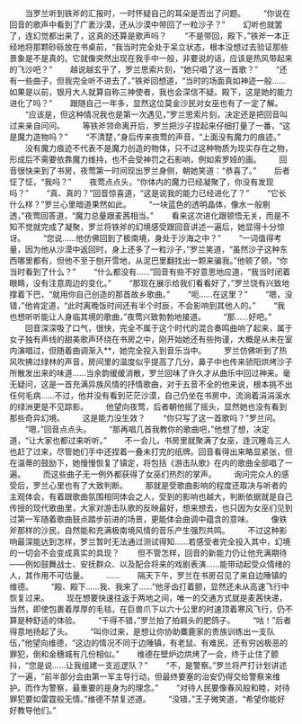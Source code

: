 　　当罗兰听到铁斧的汇报时，一时怀疑自己的耳朵是否出了问题。
　　“你说在回音的歌声中看到了广袤沙漠，还从沙漠中带回了一粒沙子？”
　　幻听也就罢了，连幻觉都出来了，这真的还算是歌声吗？
　　“不是带回，殿下，”铁斧一本正经地将那颗砂砾放在书桌前，“我当时完全处于呆立状态，根本没想过去验证那些景象是不是真的。它就像突然出现在我手中一般，非要说的话，应该是热风带起来的飞沙吧？”
　　越说越玄乎了，罗兰思索片刻，“她只唱了这一首歌？”
　　“还有一些曲子，但我完全听不进去了，”铁斧回想道，“当时的场面真如神迹一般……如果是以前，银月大人就算自称三神使者，我也会深信不疑。殿下，这是她的能力进化了吗？”
　　跟随自己一年多，显然这位莫金沙民对女巫也有了一定了解。
　　“应该是，但这种情况我也是第一次遇见，”罗兰思索片刻，决定还是把回音叫过来亲自问问。
　　等铁斧领命离开后，罗兰把沙子捏起来仔细打量了一番，“这是魔力造物吗？”
　　“不清楚，”身后传来夜莺的声音，“上面没有魔力的痕迹。”
　　没有魔力痕迹不代表不是魔力创造的物体，只不过这种物质为现实存在之物，形成后不需要依靠魔力维持，也不会受神罚之石影响，例如索罗娅的画。
　　回音很快来到了书房，夜莺第一时间现出罗兰身侧，朝她笑道：“恭喜了。”
　　后者怔了怔，“我吗？”
　　夜莺点点头，“你体内的魔力已经凝聚了，你没有发现吗？”
　　“真、真的？”回音惊喜道，“这是说我的能力已经进化了？”
　　“它长什么样？”罗兰心里暗道果然如此。
　　“一块蓝色的透明晶体，像水一般剔透，”夜莺回答道，“魔力总量跟麦茜相当。”
　　看来这次进化跟顿悟无关，而是不知不觉就完成了凝聚，罗兰将铁斧的幻境感受跟回音讲述一遍后，她显得十分惊讶。
　　“您说……他仿佛回到了极南境，身处于沙海之中？”
　　“一词值得考量，因为他从沙漠中返回时，身上还多了一粒沙子，”罗兰笑道，“虽然沙子这种东西哪里都有，但他不至于刨开雪地，从泥巴里翻找出一颗来骗我。”他顿了顿，“你当时看到了什么？”
　　“什么都没有……”回音有些不好意思地应道，“我当时闭着眼睛，没有注意周边的变化。”
　　“那现在展示给我们看看好了，”罗兰饶有兴致地撑着下巴，“就用你自己创造的那首故乡歌曲。”
　　“呃……在这里？”
　　“嗯，没错，”他肯定道，“此时离晚饭时间还有半个时辰，不会影响到其他人的。”
　　“我也想听听能让人身临其境的歌曲，”夜莺兴致勃勃地接道。
　　“那……好吧。”
　　回音深深吸了口气，很快，完全不属于这个时代的混合奏鸣曲响了起来，属于女子独有声线的甜美歌声环绕在书房之中，刚开始她还有些拘谨，大概是从未在室内演唱过，但随着曲调渐入**，她完全投入到音乐当中。
　　罗兰仿佛听到了热风吹拂过绿林的声音，房间里的温度似乎提高了几分，鼻子中也传来骄阳烘烤沙子所散发出来的味道……当余韵缓缓消散，罗兰回味了许久才从曲乐中回过神来。毫无疑问，这是一首充满异族风情的抒情歌曲，对于五音不全的他来说，根本挑不出任何毛病……不过，他并没有看到茫茫沙漠，自己仍坐在书房中，流淌着涓涓溪水的绿洲更是不见踪影。
　　他望向夜莺，后者朝他摇了摇头，显然她也没有看到那些奇异幻境。
　　这是能力没生效？
　　“你只写了这一首歌吗？”罗兰问。
　　“嗯，”回音点点头。
　　“那再唱几首我教你的歌曲吧，”他想了想，决定道，“让大家也都过来听听。”
　　不一会儿，书房里就聚满了女巫，连沉睡岛三人也赶了过来，尽管她们手中还捏着一叠未打完的纸牌。回音看得出来略显紧张，但在温蒂的鼓励下，她慢慢恢复了镇定，将包括《游击队歌》在内的歌曲全部唱了一遍。
　　而这些曲子无一例外都获得了女巫们热烈的掌声。
　　询问完众人的感受后，罗兰心里也有了大致判断。
　　那就是受歌曲影响的程度还取决与听者的主观体会，有着跟歌曲氛围相同体会之人，受到的影响也越大，判断依据就是自己传授的现代歌曲里，大家对游击队歌的反映最好，想来想去，也只因为女巫们见到过第一军随着歌曲鼓点踏步前进的场景，更能体会曲调中蕴含的意味。
　　像铁斧那样的沙民，自然能和充满极南境风情的音乐产生强烈共鸣。
　　不过这种影响最深能达到怎样，罗兰暂时无法通过测试得知……若感受者完全投入其中，幻境的一切会不会变成真实的具现？
　　但不管怎样，回音的新能力仍让他充满期待——例如鼓舞战士、安抚群众、以及配合将来的戏剧表演……能带动起受众情绪的人，其作用不可估量。
　　……
　　隔天下午，罗兰在书房召见了来自边陲镇的维德。
　　“殿、殿下……我、我来了……”他牙齿打着颤，显然还未从高速飞行中恢复过来。
　　现在想要快速往返于两地之间，唯一的交通方式就是麦茜快递，当然，即使包裹着厚厚的毛毯，在巨兽爪下以六十公里的时速顶着寒风飞行，仍不算是种舒适的体验。
　　“干得不错，”罗兰拍了拍肩头的肥鸽子。
　　“咕！”后者得意地扬起了头。
　　“叫你过来，是想让你协助麋鹿家的贵族训练出一支队伍，”他望向维德，“这边的情况不同于边陲镇，有老鼠、有难民，还有穷凶极恶的罪犯，倒和金穗城有几份相似。”
　　维德在壁炉边烘烤了一会，终于止住了颤抖，“您是说……让我组建一支巡逻队？”
　　“不，是警察。”罗兰将严打计划讲述了一遍，“前半部分会由第一军主导行动，但最终要塞的治安仍得交给警察来维护。而作为警察，最重要的是身为的理念。”
　　“对待人民要像春风般和睦，对待罪犯要如雷霆般无情。”维德不禁复述道。
　　“没错，”王子微笑道，“希望你能好好教导他们。”